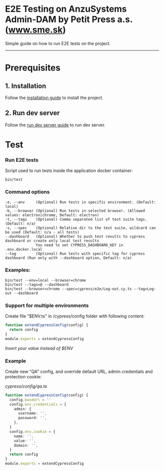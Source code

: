 E2E Testing on AnzuSystems Admin-DAM by Petit Press a.s. (www.sme.sk)
=====

Simple guide on how to run E2E tests on the project.

---

# Prerequisites

## 1. Installation 
Follow the [installation guide](README-DEV.md#Installation) to install the project.

## 2. Run dev server
Follow the [run dev server guide](README-DEV.md#Dev---Run-dev-server) to run dev server.

# Test

### Run E2E tests
Script used to run tests inside the application docker container:

    bin/test

### Command options

    -e, --env     (Optional) Run tests in specific environment. (Default: local) 
    -b, --browser (Optional) Run tests in selected browser. (Allowed values: electron|chrome, Default: electron)
    -t, --tags    (Optional) Comma separated list of test suite tags. (Default: n/a)
    -s, --spec    (Optional) Relative dir to the test suite, wildcard can be used (Default: n/a - all tests)
    --dashboard   (Optional) Whether to push test results to cypress dashboard or create only local test results
                  You need to set CYPRESS_DASHBOARD_KEY in .env.docker.local
    --tag         (Optional) Run tests with specific tag for cypress dashboard (Run only with --dashboard option, Default: n/a)

### Examples:

    bin/test --env=local --browser=chrome
    bin/test --tags=@ --dashboard
    bin/test --browser=chrome --spec=cypress/e2e/Log-out.cy.ts --tag=Log-out --dashboard

### Support for multiple environments
    
Create file "$ENV.ts" in /cypress/config folder with following content:

```typescript
function extendCypressConfig(config) {
  return config
}
module.exports = extendCypressConfig
```

*Insert your value instead of $ENV*

### Example

Create new "QA" config, and override default URL, admin credentials and protection cookie:

*cypress/config/qa.ts*
```typescript
function extendCypressConfig(config) {
  config.baseUrl = ''
  config.env.credentials = {
    admin: {
      username: '',
      password: '',
    },
  }
  config.env.cookie = {
    name: '',
    value: '',
    domain: '',
  }
  return config
}
module.exports = extendCypressConfig
```
